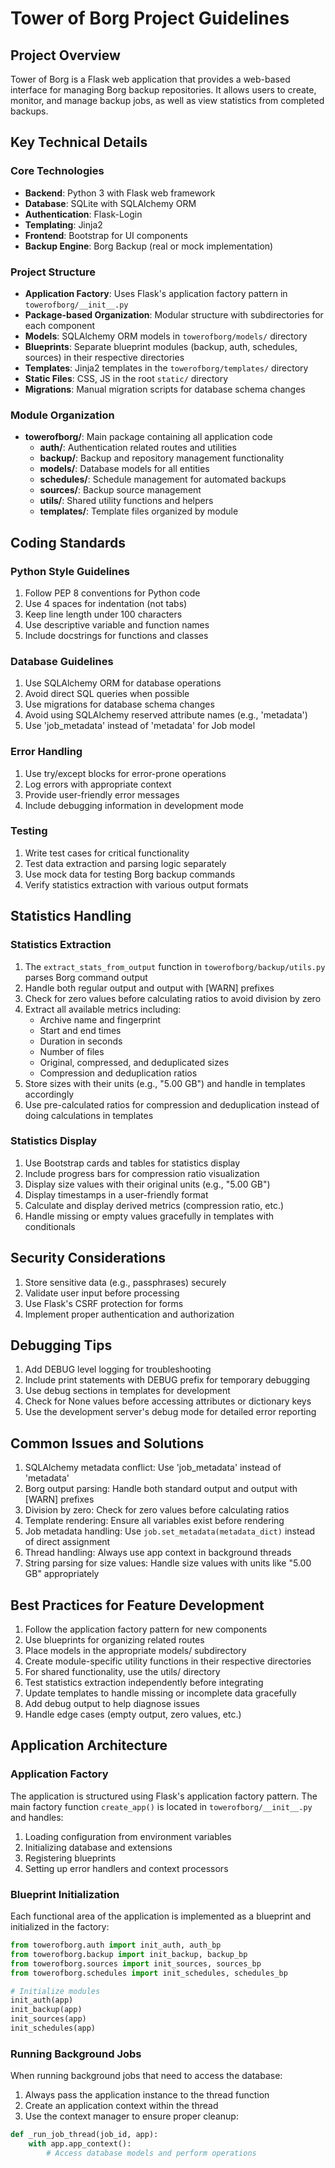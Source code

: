 # Tower of Borg Project Guidelines

## Project Overview
Tower of Borg is a Flask web application that provides a web-based interface for managing Borg backup repositories. It allows users to create, monitor, and manage backup jobs, as well as view statistics from completed backups.

## Key Technical Details

### Core Technologies
- **Backend**: Python 3 with Flask web framework
- **Database**: SQLite with SQLAlchemy ORM
- **Authentication**: Flask-Login
- **Templating**: Jinja2
- **Frontend**: Bootstrap for UI components
- **Backup Engine**: Borg Backup (real or mock implementation)

### Project Structure
- **Application Factory**: Uses Flask's application factory pattern in `towerofborg/__init__.py`
- **Package-based Organization**: Modular structure with subdirectories for each component
- **Models**: SQLAlchemy ORM models in `towerofborg/models/` directory
- **Blueprints**: Separate blueprint modules (backup, auth, schedules, sources) in their respective directories
- **Templates**: Jinja2 templates in the `towerofborg/templates/` directory
- **Static Files**: CSS, JS in the root `static/` directory
- **Migrations**: Manual migration scripts for database schema changes

### Module Organization
- **towerofborg/**: Main package containing all application code
  - **auth/**: Authentication related routes and utilities
  - **backup/**: Backup and repository management functionality
  - **models/**: Database models for all entities
  - **schedules/**: Schedule management for automated backups
  - **sources/**: Backup source management
  - **utils/**: Shared utility functions and helpers
  - **templates/**: Template files organized by module

## Coding Standards

### Python Style Guidelines
1. Follow PEP 8 conventions for Python code
2. Use 4 spaces for indentation (not tabs)
3. Keep line length under 100 characters
4. Use descriptive variable and function names
5. Include docstrings for functions and classes

### Database Guidelines
1. Use SQLAlchemy ORM for database operations
2. Avoid direct SQL queries when possible
3. Use migrations for database schema changes
4. Avoid using SQLAlchemy reserved attribute names (e.g., 'metadata')
5. Use 'job_metadata' instead of 'metadata' for Job model

### Error Handling
1. Use try/except blocks for error-prone operations
2. Log errors with appropriate context
3. Provide user-friendly error messages
4. Include debugging information in development mode

### Testing
1. Write test cases for critical functionality
2. Test data extraction and parsing logic separately
3. Use mock data for testing Borg backup commands
4. Verify statistics extraction with various output formats

## Statistics Handling

### Statistics Extraction
1. The `extract_stats_from_output` function in `towerofborg/backup/utils.py` parses Borg command output
2. Handle both regular output and output with [WARN] prefixes
3. Check for zero values before calculating ratios to avoid division by zero
4. Extract all available metrics including:
   - Archive name and fingerprint
   - Start and end times
   - Duration in seconds
   - Number of files
   - Original, compressed, and deduplicated sizes
   - Compression and deduplication ratios
5. Store sizes with their units (e.g., "5.00 GB") and handle in templates accordingly
6. Use pre-calculated ratios for compression and deduplication instead of doing calculations in templates

### Statistics Display
1. Use Bootstrap cards and tables for statistics display
2. Include progress bars for compression ratio visualization
3. Display size values with their original units (e.g., "5.00 GB")
4. Display timestamps in a user-friendly format
5. Calculate and display derived metrics (compression ratio, etc.)
6. Handle missing or empty values gracefully in templates with conditionals

## Security Considerations
1. Store sensitive data (e.g., passphrases) securely
2. Validate user input before processing
3. Use Flask's CSRF protection for forms
4. Implement proper authentication and authorization

## Debugging Tips
1. Add DEBUG level logging for troubleshooting
2. Include print statements with DEBUG prefix for temporary debugging
3. Use debug sections in templates for development
4. Check for None values before accessing attributes or dictionary keys
5. Use the development server's debug mode for detailed error reporting

## Common Issues and Solutions
1. SQLAlchemy metadata conflict: Use 'job_metadata' instead of 'metadata'
2. Borg output parsing: Handle both standard output and output with [WARN] prefixes
3. Division by zero: Check for zero values before calculating ratios
4. Template rendering: Ensure all variables exist before rendering
5. Job metadata handling: Use `job.set_metadata(metadata_dict)` instead of direct assignment
6. Thread handling: Always use app context in background threads
7. String parsing for size values: Handle size values with units like "5.00 GB" appropriately

## Best Practices for Feature Development
1. Follow the application factory pattern for new components
2. Use blueprints for organizing related routes
3. Place models in the appropriate models/ subdirectory
4. Create module-specific utility functions in their respective directories
5. For shared functionality, use the utils/ directory
6. Test statistics extraction independently before integrating
7. Update templates to handle missing or incomplete data gracefully
8. Add debug output to help diagnose issues
9. Handle edge cases (empty output, zero values, etc.)

## Application Architecture

### Application Factory
The application is structured using Flask's application factory pattern. The main factory function `create_app()` is located in `towerofborg/__init__.py` and handles:

1. Loading configuration from environment variables
2. Initializing database and extensions
3. Registering blueprints
4. Setting up error handlers and context processors

### Blueprint Initialization
Each functional area of the application is implemented as a blueprint and initialized in the factory:

```python
from towerofborg.auth import init_auth, auth_bp
from towerofborg.backup import init_backup, backup_bp
from towerofborg.sources import init_sources, sources_bp
from towerofborg.schedules import init_schedules, schedules_bp

# Initialize modules
init_auth(app)
init_backup(app)
init_sources(app)
init_schedules(app)
```

### Running Background Jobs
When running background jobs that need to access the database:

1. Always pass the application instance to the thread function
2. Create an application context within the thread
3. Use the context manager to ensure proper cleanup:

```python
def _run_job_thread(job_id, app):
    with app.app_context():
        # Access database models and perform operations
```
